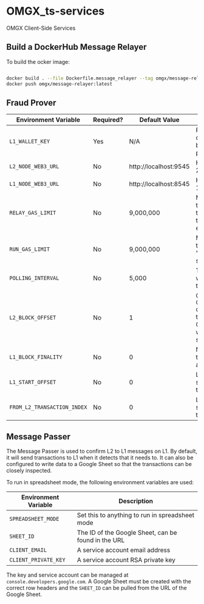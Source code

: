 # OMGX_ts-services
OMGX Client-Side Services

## Build a DockerHub Message Relayer

To build the ocker image:

```bash

docker build . --file Dockerfile.message_relayer --tag omgx/message-relayer:latest
docker push omgx/message-relayer:latest

```

## Fraud Prover

| Environment Variable        | Required? | Default Value         | Description            |
| -----------                 | --------- | -------------         | -----------           |
| `L1_WALLET_KEY`             | Yes       | N/A                   | Private key for an account on Layer 1 (Ethereum) to be used to submit fraud proof transactions. |
| `L2_NODE_WEB3_URL`          | No        | http://localhost:9545 | HTTP endpoint for a Layer 2 (OMGX) Verifier node. |
| `L1_NODE_WEB3_URL`          | No        | http://localhost:8545 | HTTP endpoint for a Layer 1 (Ethereum) node.      |
| `RELAY_GAS_LIMIT`           | No        | 9,000,000             | Maximum amount of gas to provide to fraud proof transactions (except for the "transaction execution" step). |
| `RUN_GAS_LIMIT`             | No        | 9,000,000             | Maximum amount of gas to provide to the "transaction execution" step. |
| `POLLING_INTERVAL`          | No        | 5,000                 | Time (in milliseconds) to wait while polling for new transactions. |
| `L2_BLOCK_OFFSET`           | No        | 1                     | Offset between the `CanonicalTransactionChain` contract on Layer 1 and the blocks on Layer 2. Currently defaults to 1, but will likely be removed as soon as possible. |
| `L1_BLOCK_FINALITY`         | No        | 0                     | Number of Layer 1 blocks to wait before considering a given event. |
| `L1_START_OFFSET`           | No        | 0                     | Layer 1 block number to start scanning for transactions from. |
| `FROM_L2_TRANSACTION_INDEX` | No        | 0                     | Layer 2 block number to start scanning for transactions from. |

## Message Passer

The Message Passer is used to confirm L2 to L1 messages on L1.
By default, it will send transactions to L1 when it detects that
it needs to. It can also be configured to write data to a Google
Sheet so that the transactions can be closely inspected.

To run in spreadsheet mode, the following environment variables
are used:

| Environment Variable | Description |
| -----------          | ----------- |
| `SPREADSHEET_MODE`   | Set this to anything to run in spreadsheet mode |
| `SHEET_ID`           | The ID of the Google Sheet, can be found in the URL |
| `CLIENT_EMAIL`       | A service account email address |
| `CLIENT_PRIVATE_KEY` | A service account RSA private key|

The key and service account can be managed at `console.developers.google.com`.
A Google Sheet must be created with the correct row headers and the `SHEET_ID`
can be pulled from the URL of the Google Sheet.
